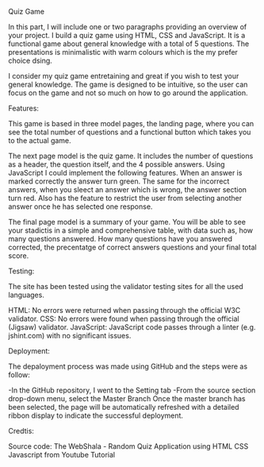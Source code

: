 Quiz Game 

In this part, I will include one or two paragraphs providing an overview of your project. I build a quiz game using HTML, CSS and JavaScript. It is a functional game about general knowledge with a total of 5 questions. The presentations is minimalistic with warm colours which is the my prefer choice dsing. 

I consider my quiz game entretaining and great if you wish to test your general knowledge. The game is designed to be intuitive, so the user can focus on the game and not so much on how to go around the application. 

Features:

This game is based in three model pages, the landing page, where you can see the total number of questions and a functional button which takes you to the actual game. 

The next page model is the quiz game. It includes the number of questions as a header, the question itself, and the 4 possible answers. Using JavaScript I could implement the following features. When an answer is marked correctly the answer turn green. The same for the incorrect answers, when you sleect an answer which is wrong, the answer section turn red. Also has the feature to restrict the user from selecting another answer once he has selected one response. 

The final page model is a summary of your game. You will be able to see your stadictis in a simple and comprehensive table, with data such as, how many questions answered. How many questions have you answered corrected, the precentatge of correct answers questions and your final total score. 

Testing:

The site has been tested using the validator testing sites for all the used languages. 

HTML: No errors were returned when passing through the official W3C validator.
CSS: No errors were found when passing through the official (Jigsaw) validator.
JavaScript: JavaScript code passes through a linter (e.g. jshint.com) with no significant issues.

Deployment:

The depaloyment process was made using GitHub and the steps were as follow:

-In the GitHub repository, I went to the Setting tab
-From the source section drop-down menu, select the Master Branch
Once the master branch has been selected, the page will be automatically refreshed with a detailed ribbon display to indicate the successful deployment.

Credtis:

Source code: The WebShala - Random Quiz Application using HTML CSS Javascript from Youtube Tutorial 
